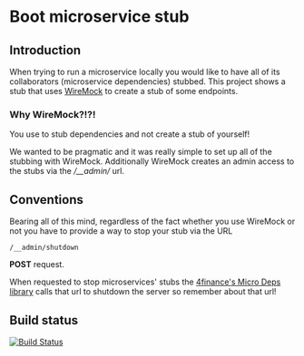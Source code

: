 Boot microservice stub
======================

## Introduction

When trying to run a microservice locally you would like to have all of its collaborators (microservice dependencies) stubbed.
This project shows a stub that uses [WireMock](http://wiremock.org/) to create a stub of some endpoints. 
 
### Why WireMock?!?!

You use to stub dependencies and not create a stub of yourself!

We wanted to be pragmatic and it was really simple to set up all of the stubbing with WireMock. Additionally WireMock creates
an admin access to the stubs via the */__admin/* url. 

## Conventions

Bearing all of this mind, regardless of the fact whether you use WireMock or not you have to provide a way to stop your stub
via the URL

```
/__admin/shutdown
```

**POST** request.

When requested to stop microservices' stubs the [4finance's Micro Deps library](https://github.com/4finance/micro-deps) calls that
url to shutdown the server so remember about that url!

## Build status
[![Build Status](https://travis-ci.org/microhackaton/googlepluscollector-stub.svg?branch=master)](https://travis-ci.org/microhackaton/googlepluscollector)
